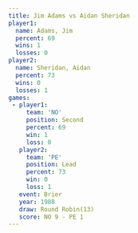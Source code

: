 ```yaml
---
title: Jim Adams vs Aidan Sheridan
player1:               
  name: Adams, Jim     
  percent: 69          
  wins: 1              
  losses: 0            
player2:               
  name: Sheridan, Aidan
  percent: 73          
  wins: 0              
  losses: 1            
games:
 - player1:          
     team: 'NO'      
     position: Second
     percent: 69     
     win: 1          
     loss: 0         
   player2:        
     team: 'PE'    
     position: Lead
     percent: 73   
     win: 0        
     loss: 1       
   event: Brier         
   year: 1988           
   draw: Round Robin(13)
   score: NO 9 - PE 1   
---
```

